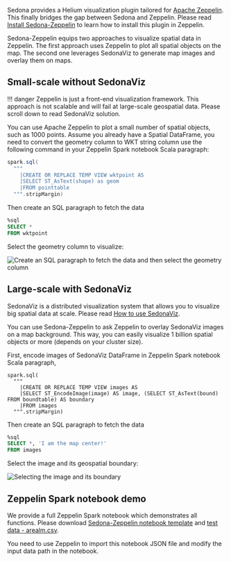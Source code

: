 Sedona provides a Helium visualization plugin tailored for [Apache Zeppelin](https://zeppelin.apache.org/). This finally bridges the gap between Sedona and Zeppelin. Please read [Install Sedona-Zeppelin](../setup/zeppelin.md) to learn how to install this plugin in Zeppelin.

Sedona-Zeppelin equips two approaches to visualize spatial data in Zeppelin. The first approach uses Zeppelin to plot all spatial objects on the map. The second one leverages SedonaViz to generate map images and overlay them on maps.

## Small-scale without SedonaViz

!!! danger
	Zeppelin is just a front-end visualization framework. This approach is not scalable and will fail at large-scale geospatial data. Please scroll down to read SedonaViz solution.

You can use Apache Zeppelin to plot a small number of spatial objects, such as 1000 points. Assume you already have a Spatial DataFrame, you need to convert the geometry column to WKT string column use the following command in your Zeppelin Spark notebook Scala paragraph:

```scala
spark.sql(
  """
    |CREATE OR REPLACE TEMP VIEW wktpoint AS
    |SELECT ST_AsText(shape) as geom
    |FROM pointtable
  """.stripMargin)
```

Then create an SQL paragraph to fetch the data

```sql
%sql
SELECT *
FROM wktpoint
```

Select the geometry column to visualize:

![Create an SQL paragraph to fetch the data and then select the geometry column](../image/sql-zeppelin.gif)

## Large-scale with SedonaViz

SedonaViz is a distributed visualization system that allows you to visualize big spatial data at scale. Please read [How to use SedonaViz](viz.md).

You can use Sedona-Zeppelin to ask Zeppelin to overlay SedonaViz images on a map background. This way, you can easily visualize 1 billion spatial objects or more (depends on your cluster size).

First, encode images of SedonaViz DataFrame in Zeppelin Spark notebook Scala paragraph,

```
spark.sql(
  """
    |CREATE OR REPLACE TEMP VIEW images AS
    |SELECT ST_EncodeImage(image) AS image, (SELECT ST_AsText(bound) FROM boundtable) AS boundary
    |FROM images
  """.stripMargin)
```

Then create an SQL paragraph to fetch the data

```sql
%sql
SELECT *, 'I am the map center!'
FROM images
```

Select the image and its geospatial boundary:

![Selecting the image and its boundary](../image/viz-zeppelin.gif)

## Zeppelin Spark notebook demo

We provide a full Zeppelin Spark notebook which demonstrates all functions. Please download [Sedona-Zeppelin notebook template](../image/geospark-zeppelin-demo.json) and [test data - arealm.csv](../image/arealm.csv).

You need to use Zeppelin to import this notebook JSON file and modify the input data path in the notebook.
